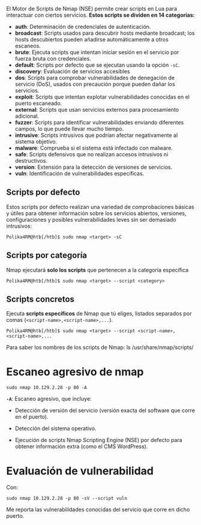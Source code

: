 El Motor de Scripts de Nmap (NSE) permite crear scripts en Lua para interactuar con ciertos servicios. 
**Estos scripts se dividen en 14 categorías:**

- **auth**: Determinación de credenciales de autenticación.
- **broadcast**: Scripts usados para descubrir hosts mediante broadcast; los hosts descubiertos pueden añadirse automáticamente a otros escaneos.
- **brute**: Ejecuta scripts que intentan iniciar sesión en el servicio por fuerza bruta con credenciales.
- **default**: Scripts por defecto que se ejecutan usando la opción `-sC`.
- **discovery**: Evaluación de servicios accesibles
- **dos**: Scripts para comprobar vulnerabilidades de denegación de servicio (DoS), usados con precaución porque pueden dañar los servicios.
- **exploit**: Scripts que intentan explotar vulnerabilidades conocidas en el puerto escaneado.
- **external**: Scripts que usan servicios externos para procesamiento adicional.
- **fuzzer**: Scripts para identificar vulnerabilidades enviando diferentes campos, lo que puede llevar mucho tiempo.
- **intrusive**: Scripts intrusivos que podrían afectar negativamente al sistema objetivo.
- **malware**: Comprueba si el sistema está infectado con malware.
- **safe**: Scripts defensivos que no realizan accesos intrusivos ni destructivos.
- **version**: Extensión para la detección de versiones de servicios.
- **vuln**: Identificación de vulnerabilidades específicas.

## Scripts por defecto
Estos scripts por defecto realizan una variedad de comprobaciones básicas y útiles para obtener información sobre los servicios abiertos, versiones, configuraciones y posibles vulnerabilidades leves sin ser demasiado intrusivos:
```shell-session
Polika4RM@htb[/htb]$ sudo nmap <target> -sC
```
## Scripts por categoría
Nmap ejecutará **solo los scripts** que pertenecen a la categoría específica

```shell-session
Polika4RM@htb[/htb]$ sudo nmap <target> --script <category>
```
## Scripts concretos
Ejecuta **scripts específicos** de Nmap que tú eliges, listados separados por comas (`<script-name>,<script-name>,...`).
```shell-session
Polika4RM@htb[/htb]$ sudo nmap <target> --script <script-name>,<script-name>,...
```

Para saber los nombres de los scripts de Nmap:
ls /usr/share/nmap/scripts/

# Escaneo agresivo de nmap

```
sudo nmap 10.129.2.28 -p 80 -A
```

**`-A`**: Escaneo agresivo, que incluye:

- Detección de versión del servicio (versión exacta del software que corre en el puerto).
    
- Detección del sistema operativo.
    
- Ejecución de scripts Nmap Scripting Engine (NSE) por defecto para obtener información extra (como el CMS WordPress).

# Evaluación de vulnerabilidad

Con:
```shell-session
sudo nmap 10.129.2.28 -p 80 -sV --script vuln 
```

Me reporta las vulnerabilidades conocidas del servicio que corre en dicho puerto. 